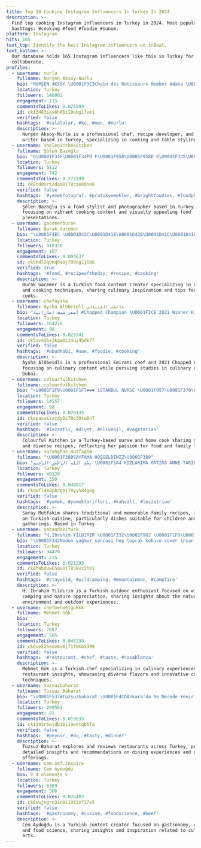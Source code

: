 ```yaml
---
title: Top 10 Cooking Instagram Influencers In Turkey In 2024
description: >-
  Find top cooking Instagram influencers in Turkey in 2024. Most popular
  hashtags: #cooking #food #foodie #sunum.
platform: Instagram
hits: 165
text_top: Identify the best Instagram influencers on inBeat.
text_bottom: >-
  Our database holds 165 Instagram influencers like this in Turkey for you to
  collaborate.
profiles:
  - username: nurlu
    fullname: Nurşen Aksoy-Nurlu
    bio: "NURŞEN AKSOY \U0001F3C5Chain des Rotisseurs Member Adana \U0001F469‍\U0001F373Cooking \U0001F37DTable Styling \U0001F9D1\U0001F3FB‍\U0001F373Recipie developer \U0001F37D️Food Writer \U0001F469‍\U0001F373Adaper www.nurlumutfakta.com"
    location: Turkey
    followers: 140802
    engagement: 115
    commentsToLikes: 0.025599
    id: ck13483iav6h60i19obg1fvm1
    verified: false
    hashtags: '#salatalar, #ke, #men, #nurlu'
    description: >-
      Nurşen Aksoy-Nurlu is a professional chef, recipe developer, and food
      writer based in Turkey, specializing in cooking and table styling.
  - username: sholeninthekitchen
    fullname: Şölen Bazoğlu
    bio: "G\U0001F34F\U0001F34FD F\U0001F958\U0001F958D G\U0001F345\U0001F345D M\U0001F36A\U0001F36AD. #foodstyling #foodphotography #allphotostakenbyme \U0001F4F7 #cooking"
    location: Turkey
    followers: 5112
    engagement: 742
    commentsToLikes: 0.272199
    id: ck8td8srt2dad0j78czek0ne6
    verified: false
    hashtags: '#yemekfotograf, #pratikyemekler, #brightfoodies, #foodphotographer'
    description: >-
      Şölen Bazoğlu is a food stylist and photographer based in Turkey,
      focusing on vibrant cooking content and visually appealing food
      presentations.
  - username: gacemerburak
    fullname: Burak Gacemer
    bio: "\U0001F4EC \U0001D42C\U0001D41E\U0001D42B\U0001D41C\U0001D41A\U0001D427@\U0001D41B\U0001D42E\U0001D41B\U0001D41B\U0001D425\U0001D41E-\U0001D429\U0001D42B\U0001D428\U0001D423\U0001D41E\U0001D41C\U0001D42D.\U0001D41C\U0001D428\U0001D426"
    location: Turkey
    followers: 910320
    engagement: 107
    commentsToLikes: 0.004637
    id: ck9hd13q8nq0s0j789cg1j6b6
    verified: true
    hashtags: '#food, #recipeoftheday, #recipe, #cooking'
    description: >-
      Burak Gacemer is a Turkish food content creator specializing in recipes
      and cooking techniques, sharing culinary inspiration and tips for home
      cooks.
  - username: chefaysha
    fullname: Aysha AlObeidli عائشة العبيدلي
    bio: "أصغر شيف إماراتية #Chopped Champion \U0001F3C6 2021 Winner Kidzania #MiniChef 2018 Studying @iccadubai_iccaabudhabi \U0001F469‍\U0001F373 Business 》WhatsApp Licensed #influencer"
    location: Turkey
    followers: 164278
    engagement: 98
    commentsToLikes: 0.023241
    id: ck5zv4d1x3kgw0i14qi4bdk7f
    verified: false
    hashtags: '#abudhabi, #uae, #foodie, #cooking'
    description: >-
      Aysha AlObeidli is a professional Emirati chef and 2021 Chopped Champion,
      focusing on culinary content while pursuing studies in culinary arts in
      Dubai.
  - username: colourfulkitchen_
    fullname: colourfulkitchen_
    bio: "\U0001F1F9\U0001F1F7❤❤❤ iSTANBUL NURSE \U0001F957\U0001F370\U0001F35C#FOODLOVER \U0001F469‍⚕️MOM,WIFE #HOMECOOK \U0001F469‍\U0001F373\U0001F64B‍♀️WELCOME TO MY KITCHEN #GOODMOOD \U0001F49E #GOODFOOD"
    location: Turkey
    followers: 14557
    engagement: 98
    commentsToLikes: 0.070135
    id: ckapaswisxcdy0i78o39tw8n7
    verified: false
    hashtags: '#lezzetli, #diyet, #oliveoil, #vegetarian'
    description: >-
      Colourful Kitchen is a Turkey-based nurse and home cook sharing nutritious
      and diverse recipes, reflecting her passion for food and family life.
  - username: saranghae_mutfagim
    fullname: "\U0001F380SAYFAMA HOŞGELDİNİZ\U0001F380"
    bio: "بِسْمِ اللهِ الرَّحْمٰنِ الرَّحِيمِ \U0001F5A4 KIZLARIMA HATIRA ANNE TARİFLERİ\U0001F469‍\U0001F467‍\U0001F467"
    location: Turkey
    followers: 40320
    engagement: 350
    commentsToLikes: 0.049917
    id: ck9wfl4k8pbzg0j78yy584g6g
    verified: false
    hashtags: '#yemek, #yemektarifleri, #kahvalt, #lezzetrium'
    description: >-
      Saray Mutfakim shares traditional and memorable family recipes, focusing
      on Turkish cuisine, particularly dishes suitable for children and family
      gatherings. Based in Turkey.
  - username: yabandakiturk
    fullname: "H.İbrahim YILDIRIM \U0001F332\U0001F982 \U0001F1F9\U0001F1F7"
    bio: "\U0001F342Neden yağmur sonrası hep toprak kokusu sever insan!"
    location: Turkey
    followers: 34479
    engagement: 215
    commentsToLikes: 0.021293
    id: ck8t4bduw65mu0j783kvz2h81
    verified: false
    hashtags: '#staywild, #wildcamping, #mountainman, #campfire'
    description: >-
      H. İbrahim Yıldırım is a Turkish outdoor enthusiast focused on wilderness
      camping and nature appreciation, sharing insights about the natural
      environment and outdoor experiences.
  - username: chefmehmetgokkk
    fullname: Mehmet Gök
    bio: ''
    location: Turkey
    followers: 7607
    engagement: 565
    commentsToLikes: 0.045238
    id: ck6ue52heov6u0j71fmkb5399
    verified: false
    hashtags: '#restaurant, #chef, #taste, #casablanca'
    description: >-
      Mehmet Gök is a Turkish chef specializing in culinary experiences and
      restaurant insights, showcasing diverse flavors and innovative cooking
      techniques.
  - username: tuzsuzbaharat
    fullname: Tuzsuz Baharat
    bio: "\U0001F537#tuzsuzbaharat \U0001F4CDAnkara'da Ne Nerede Yenir? \U0001F4F8 Çekimler Bize Ait"
    location: Turkey
    followers: 209561
    engagement: 81
    commentsToLikes: 0.019833
    id: ck1393r6ejdb10i19ektqb5fa
    verified: false
    hashtags: '#peynir, #du, #tasty, #dinner'
    description: >-
      Tuzsuz Baharat explores and reviews restaurants across Turkey, providing
      detailed insights and recommendations on dining experiences and culinary
      offerings.
  - username: cem.sef.inspire
    fullname: Cem Aydoğdu
    bio: © 4 elements ©
    location: Turkey
    followers: 6369
    engagement: 566
    commentsToLikes: 0.026403
    id: ck0vwjagru31o0i191iz717x5
    verified: false
    hashtags: '#gastronomy, #cusine, #foodscience, #beef'
    description: >-
      Cem Aydoğdu is a Turkish content creator focused on gastronomy, cuisine,
      and food science, sharing insights and inspiration related to culinary
      arts.
---
```



